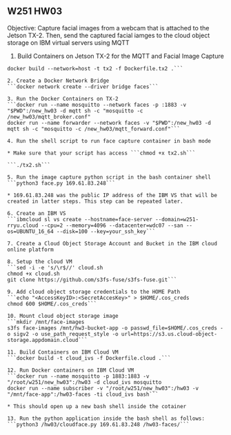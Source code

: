 ## W251 HW03

Objective: Capture facial images from a webcam that is attached to the Jetson TX-2. Then, send the captured facial iamges to the cloud object storage on IBM virtual servers using MQTT

1. Build Containers on Jetson TX-2 for the MQTT and Facial Image Capture
```docker build --network=host -t mqtt -f Dockerfile.mqtt .
docker build --network=host -t tx2 -f Dockerfile.tx2 .```

2. Create a Docker Network Bridge
```docker network create --driver bridge faces```

3. Run the Docker Containers on TX-2
```docker run --name mosquitto --network faces -p :1883 -v "$PWD":/new_hw03 -d mqtt sh -c "mosquitto -c /new_hw03/mqtt_broker.conf"
docker run --name forwarder --network faces -v "$PWD":/new_hw03 -d mqtt sh -c "mosquitto -c /new_hw03/mqtt_forward.conf"```

4. Run the shell script to run face capture container in bash mode

* Make sure that your script has access ```chmod +x tx2.sh```

```./tx2.sh```

5. Run the image capture python script in the bash container shell
```python3 face.py 169.61.83.248```

* 169.61.83.248 was the public IP address of the IBM VS that will be created in latter steps. This step can be repeated later.

6. Create an IBM VS
```ibmcloud sl vs create --hostname=face-server --domain=w251-rryu.cloud --cpu=2 --memory=4096 --datacenter=wdc07 --san --os=UBUNTU_16_64 --disk=100 --key=your_ssh_key```

7. Create a Cloud Object Storage Account and Bucket in the IBM cloud online platform

8. Setup the cloud VM
```sed -i -e 's/\r$//' cloud.sh
chmod +x cloud.sh
git clone https://github.com/s3fs-fuse/s3fs-fuse.git```

9. Add cloud object storage credentials to the HOME Path
```echo "<AccessKeyID>:<SecretAccesKey>" > $HOME/.cos_creds
chmod 600 $HOME/.cos_creds```

10. Mount cloud object storage image
```mkdir /mnt/face-images
s3fs face-images /mnt/hw3-bucket-app -o passwd_file=$HOME/.cos_creds -o sigv2 -o use_path_request_style -o url=https://s3.us.cloud-object-storage.appdomain.cloud```

11. Build Containers on IBM Cloud VM
```docker build -t cloud_ivs -f Dockerfile.cloud .```

12. Run Docker containers on IBM Cloud VM
```docker run --name mosquitto -p 1883:1883 -v "/root/w251/new_hw03":/hw03 -d cloud_ivs mosquitto
docker run --name subscriber -v "/root/w251/new_hw03":/hw03 -v "/mnt/face-app":/hw03-faces -ti cloud_ivs bash```

* This should open up a new bash shell inside the cotainer

13. Run the python application inside the bash shell as follows:
```python3 /hw03/cloudface.py 169.61.83.248 /hw03-faces/```
